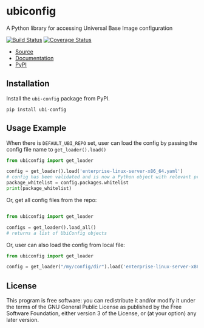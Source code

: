 ubiconfig
=========

A Python library for accessing Universal Base Image configuration

[![Build Status](https://travis-ci.org/release-engineering/ubi-config.svg?branch=master)](https://travis-ci.org/release-engineering/ubi-config)
[![Coverage Status](https://coveralls.io/repos/github/release-engineering/ubi-config/badge.svg?branch=master)](https://coveralls.io/github/release-engineering/ubi-config?branch=master)

- [Source](https://github.com/release-engineering/ubi-config)
- [Documentation](https://release-engineering.github.io/ubi-config/)
- [PyPI](https://pypi.org/project/ubi-config)

Installation
------------

Install the `ubi-config` package from PyPI.

```
pip install ubi-config
```


Usage Example
-------------

When there is `DEFAULT_UBI_REPO` set, user can load the config by passing the config file
name to `get_loader().load()`

```python
from ubiconfig import get_loader

config = get_loader().load('enterprise-linux-server-x86_64.yaml')
# config has been validated and is now a Python object with relevant properties
package_whitelist = config.packages.whitelist
print(package_whitelist)
```

Or, get all config files from the repo:

```python

from ubiconfig import get_loader

configs = get_loader().load_all()
# returns a list of UbiConfig objects
```

Or, user can also load the config from local file:

```python
from ubiconfig import get_loader

config = get_loader("/my/config/dir").load('enterprise-linux-server-x86_64.yaml')
```

License
-------
This program is free software: you can redistribute it and/or modify
it under the terms of the GNU General Public License as published by
the Free Software Foundation, either version 3 of the License, or
(at your option) any later version.

